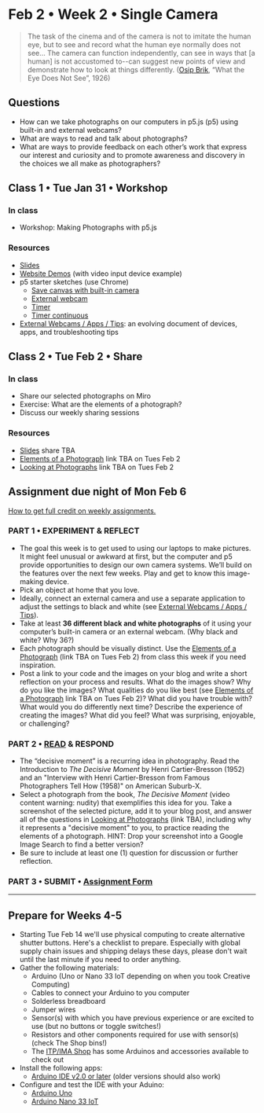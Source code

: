 # Feb 2 • Week 2 • Single Camera

> The task of the cinema and of the camera is not to imitate the human eye, but to see and record what the human eye normally does not see… The camera can function independently, can see in ways that [a human] is not accustomed to--can suggest new points of view and demonstrate how to look at things differently. ([Osip Brik](https://en.wikipedia.org/wiki/Osip_Brik), “What the Eye Does Not See”, 1926)

## Questions
- How can we take photographs on our computers in p5.js (p5) using built-in and external webcams?
- What are ways to read and talk about photographs? 
- What are ways to provide feedback on each other’s work that express our interest and curiosity and to promote awareness and discovery in the choices we all make as photographers?

## Class 1 • Tue Jan 31 • Workshop

### In class
- Workshop: Making Photographs with p5.js

### Resources
- [Slides](https://drive.google.com/drive/u/1/folders/1bp6ZJ3krohBmhxB699nj1edjueV8w-EO)
- [Website Demos](https://ellennickles.github.io/demos/) (with video input device example)
- p5 starter sketches (use Chrome)
    - [Save canvas with built-in camera](https://editor.p5js.org/enickles/sketches/WohBZl9AG)
    - [External webcam](https://editor.p5js.org/enickles/sketches/Llj2-4m5n)
    - [Timer](https://editor.p5js.org/enickles/sketches/RtKPaJ2FO)
    - [Timer continuous](https://editor.p5js.org/enickles/sketches/Vqhz3i5Xj)
- [External Webcams / Apps / Tips](https://tinyurl.com/externalwebcams): an evolving document of devices, apps, and troubleshooting tips


## Class 2 • Tue Feb 2 • Share

### In class
- Share our selected photographs on Miro
- Exercise: What are the elements of a photograph?
- Discuss our weekly sharing sessions

### Resources
- [Slides](https://drive.google.com/drive/u/1/folders/1bp6ZJ3krohBmhxB699nj1edjueV8w-EO) share TBA
- [Elements of a Photograph]() link TBA on Tues Feb 2
- [Looking at Photographs]() link TBA on Tues Feb 2


## Assignment due night of Mon Feb 6
[How to get full credit on weekly assignments.](https://github.com/ellennickles/xphoto-s23#grading) 

### PART 1 • EXPERIMENT & REFLECT
- The goal this week is to get used to using our laptops to make pictures. It might feel unusual or awkward at first, but the computer and p5 provide opportunities to design our own camera systems. We’ll build on the features over the next few weeks. Play and get to know this image-making device.
- Pick an object at home that you love. 
- Ideally, connect an external camera and use a separate application to adjust the settings to black and white (see [External Webcams / Apps / Tips](https://tinyurl.com/externalwebcams)).
- Take at least **36 different black and white photographs** of it using your computer’s built-in camera or an external webcam. (Why black and white? Why 36?)
- Each photograph should be visually distinct. Use the [Elements of a Photograph]() (link TBA on Tues Feb 2) from class this week if you need inspiration. 
- Post a link to your code and the images on your blog and write a short reflection on your process and results. What do the images show? Why do you like the images? What qualities do you like best (see [Elements of a Photograph]() link TBA on Tues Feb 2)? What did you have trouble with? What would you do differently next time? Describe the experience of creating the images? What did you feel? What was surprising, enjoyable, or challenging?

### PART 2 • [READ](https://drive.google.com/drive/u/1/folders/1bp6ZJ3krohBmhxB699nj1edjueV8w-EO) & RESPOND
- The “decisive moment” is a recurring idea in photography. Read the Introduction to *The Decisive Moment* by Henri Cartier-Bresson (1952) and an "Interview with Henri Cartier-Bresson from Famous Photographers Tell How (1958)" on American Suburb-X. 
- Select a photograph from the book, *The Decisive Moment* (video content warning: nudity) that exemplifies this idea for you. Take a screenshot of the selected picture, add it to your blog post, and answer all of the questions in [Looking at Photographs]() (link TBA), including why it represents a "decisive moment" to you, to practice reading the elements of a photograph. HINT: Drop your screenshot into a Google Image Search to find a better version? 
- Be sure to include at least one (1) question for discussion or further reflection.

### PART 3 • SUBMIT • [Assignment Form](https://forms.gle/bT1L7qHnrvmQ23sN9)

___


## Prepare for Weeks 4-5 
- Starting Tue Feb 14 we'll use physical computing to create alternative shutter buttons. Here's a checklist to prepare. Especially with global supply chain issues and shipping delays these days, please don't wait until the last minute if you need to order anything.
- Gather the following materials:
    - Arduino (Uno or Nano 33 IoT depending on when you took Creative Computing)
    - Cables to connect your Arduino to you computer
    - Solderless breadboard
    - Jumper wires
    - Sensor(s) with which you have previous experience or are excited to use (but no buttons or toggle switches!)
    - Resistors and other components required for use with sensor(s) (check The Shop bins!)
    - The [ITP/IMA Shop](https://shop.itp.io/) has some Arduinos and accessories available to check out
- Install the following apps:
    - [Arduino IDE v2.0 or later](https://www.arduino.cc/en/software) (older versions should also work)
- Configure and test the IDE with your Aduino:
   - [Arduino Uno](https://docs.arduino.cc/software/ide-v1/tutorials/getting-started/cores/arduino-avr)
   - [Arduino Nano 33 IoT](https://docs.arduino.cc/software/ide-v1/tutorials/getting-started/cores/arduino-samd)
   
